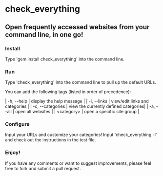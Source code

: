 # check_everything

## Open frequently accessed websites from your command line, in one go!

### Install

Type 'gem install check_everything' into the command line.

### Run

Type 'check_everything' into the command line to pull up the default URLs.

You can add the following tags (listed in order of precedence):


|  -h, --help        | display the help message             |
|  -l, --links       | view/edit links and categories       |
|  -c, --categories  | view the currently defined categories|
|  -a, --all         | open all websites                    |
|  <category\>        | open a specific site group           |


### Configure

Input your URLs and customize your categories! Input 'check_everything -l' and
check out the instructions in the test file.

### Enjoy!

If you have any comments or want to suggest improvements, please feel free to fork
and submit a pull request.
